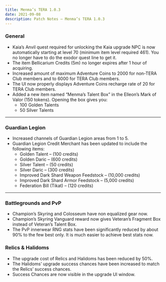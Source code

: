 ```yaml
---
title: Menma’s TERA 1.0.3
date: 2021-09-08  
description: Patch Notes – Menma’s TERA 1.0.3     
---
```


### General
- Kaia’s Anvil quest required for unlocking the Kaia upgrade NPC is now automatically starting at level 70 (minimum item level required 461). You no longer have to do the exodor quest line to get it.
- The item Bellicarium Credits (5m) no longer expires after 1 hour of acquiring.
- Increased amount of maximum Adventure Coins to 2000 for non-TERA Club members and to 6000 for TERA Club members.
- The UI now properly displays Adventure Coins recharge rate of 20 for TERA Club members.
- Added a new item named “Menma’s Talent Box” in the Elleon’s Mark of Valor (150 tokens). Opening the box gives you:
  - 100 Golden Talents
  - 50 Silver Talents

<hr/>

### Guardian Legion
- Increased channels of Guardian Legion areas from 1 to 5.
- Guardian Legion Credit Merchant has been updated to include the following items:
  - Golden Talent – (100 credits)
  - Golden Daric – (600 credits)
  - Silver Talent – (50 credits)
  - Silver Daric – (300 credits)
  - Improved Dark Shard Weapon Feedstock – (10,000 credits)
  - Improved Dark Shard Armor Feedstock – (5,000 credits)
  - Federation Bill (Tikat) – (120 credits)

<hr/>

### Battlegrounds and PvP
- Champion’s Skyring and Colosseum have non equalized gear now.
- Champion’s Skyring Vanguard reward now gives Veteran’s Fragment Box instead of Veteran’s Talent Box.
- The PvP innerwear RNG stats have been significantly reduced by about 90% to the few best only. It is much easier to achieve best stats now.

### Relics & Halidoms
- The upgrade cost of Relics and Halidoms has been reduced by 50%.
- The Halidoms’ upgrade success chances have been increased to match the Relics’ success chances.
- Success Chances are now visible in the upgrade UI window.
